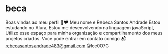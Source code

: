 # beca
Boas vindas ao meu perfil 💙❤ Meu nome e Rebeca Santos Andrade   Estou estudando no Alura, Estou me desenvolvendo na linguagem javaScript, Utilizo esse espaço para minha organização e compartilhamento dos meus projetos criados. Voce pode entrar em contato comigo 📬  rebecasantosandrade483@gmail.com      @Ice007G
